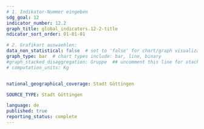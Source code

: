 ```yaml
---
# 1. Indikator-Nummer eingeben 
sdg_goal: 12
indicator_number: 12.2
graph_title: global_indicators.12-2-title
ndicator_sort_order: 01-01-01

# 2. Grafikart auswaehlen: 
data_non_statistical: false  # set to 'false' for chart/graph visualization 
graph_type: bar  # chart types include: bar, line, binary 
#graph_stacked_disaggregation: Gruppe  ## uncomment this line for stacked bars. eplace 'Geschlecht' with the field of aggregation. 
# computation_units: Kg


national_geographical_coverage: Stadt Göttingen

SOURCE_TYPE: Stadt Göttingen

language: de   
published: true 
reporting_status: complete
---
```

